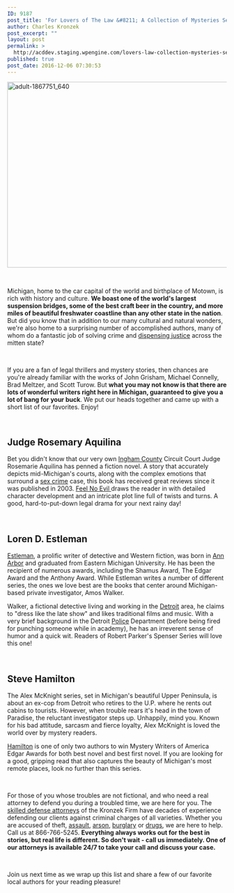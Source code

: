 ```yaml
---
ID: 9187
post_title: 'For Lovers of The Law &#8211; A Collection of Mysteries Set in The Mitten State (Part 1)'
author: Charles Kronzek
post_excerpt: ""
layout: post
permalink: >
  http://acddev.staging.wpengine.com/lovers-law-collection-mysteries-set-mitten-state.html
published: true
post_date: 2016-12-06 07:30:53
---
```

<img class="alignnone size-full wp-image-9188" src="http://acddev.staging.wpengine.com/wp-content/uploads/2016/12/adult-1867751_640.jpg" alt="adult-1867751_640" width="640" height="426" />

&nbsp;

<span style="font-weight: 400;">Michigan, home to the car capital of the world and birthplace of Motown, is rich with history and culture. </span><b>We boast one of the world's largest suspension bridges, some of the best craft beer in the country, and more miles of beautiful freshwater coastline than any other state in the nation</b><span style="font-weight: 400;">. But did you know that in addition to our many cultural and natural wonders, we're also home to a surprising number of accomplished authors, many of whom do a fantastic job of solving crime and </span><a href="http://courts.mi.gov/courts/michigansupremecourt/Pages/default.aspx" target="_blank"><span style="font-weight: 400;">dispensing justice</span></a><span style="font-weight: 400;"> across the mitten state?</span>

&nbsp;

<span style="font-weight: 400;">If you are a fan of legal thrillers and mystery stories, then chances are you're already familiar with the works of John Grisham, Michael Connelly, Brad Meltzer, and Scott Turow. But <strong>w</strong></span><b>hat you may not know is that there are lots of wonderful writers right here in Michigan, guaranteed to give you a lot of bang for your buck</b><span style="font-weight: 400;">. We put our heads together and came up with a short list of our favorites. Enjoy!</span>

&nbsp;
<h2><strong>Judge Rosemary Aquilina</strong></h2>
<span style="font-weight: 400;">Bet you didn't know that our very own </span><a href="http://acddev.staging.wpengine.com/ingham-county-criminal-attorney-lansing-michigan-criminal-defense-lawyer.html" target="_blank"><span style="font-weight: 400;">Ingham County</span></a><span style="font-weight: 400;"> Circuit Court Judge Rosemarie Aquilina has penned a fiction novel. A story that accurately depicts mid-Michigan's courts, along with the complex emotions that surround a </span><a href="http://acddev.staging.wpengine.com/sex-crimes.html" target="_blank"><span style="font-weight: 400;">sex crime</span></a><span style="font-weight: 400;"> case, this book has received great reviews since it was published in 2003. </span><a href="https://www.amazon.com/Feel-No-Evil-Rosemarie-Aquilina/dp/0972416617" target="_blank"><span style="font-weight: 400;">Feel No Evil </span></a><span style="font-weight: 400;">draws the reader in with detailed character development and an intricate plot line full of twists and turns. A good, hard-to-put-down legal drama for your next rainy day!</span>

&nbsp;
<h2><b>Loren D. Estleman</b></h2>
<a href="http://www.lorenestleman.com/" target="_blank"><span style="font-weight: 400;">Estleman</span></a><span style="font-weight: 400;">, a prolific writer of detective and Western fiction, was born in </span><a href="http://acddev.staging.wpengine.com/washtenaw-county-criminal-defense-attorneys.html" target="_blank"><span style="font-weight: 400;">Ann Arbor</span></a><span style="font-weight: 400;"> and graduated from Eastern Michigan University. He has been the recipient of numerous awards, including the Shamus Award, The Edgar Award and the Anthony Award. While Estleman writes a number of different series, the ones we love best are the books that center around Michigan-based private investigator, Amos Walker. </span>

<span style="font-weight: 400;">Walker, a fictional detective living and working in the </span><a href="http://acddev.staging.wpengine.com/wayne-county-criminal-defense-attorney-michigan-top-lawyer-aggressive-team.html" target="_blank"><span style="font-weight: 400;">Detroit</span></a><span style="font-weight: 400;"> area, he claims to "dress like the late show" and likes traditional films and music. With a very brief background in the Detroit </span><a href="http://acddev.staging.wpengine.com/miranda-rights.html" target="_blank"><span style="font-weight: 400;">Police</span></a><span style="font-weight: 400;"> Department (before being fired for punching someone while in academy), he has an irreverent sense of humor and a quick wit. Readers of Robert Parker's Spenser Series will love this one!</span>

&nbsp;
<h2><b>Steve Hamilton</b></h2>
<span style="font-weight: 400;">The Alex McKnight series, set in Michigan's beautiful Upper Peninsula, is about an ex-cop from Detroit who retires to the U.P. where he rents out cabins to tourists. However, when trouble rears it's head in the town of Paradise, the reluctant investigator steps up. Unhappily, mind you. Known for his bad attitude, sarcasm and fierce loyalty, Alex McKnight is loved the world over by mystery readers.</span>

<a href="http://authorstevehamilton.com/" target="_blank"><span style="font-weight: 400;">Hamilton</span></a><span style="font-weight: 400;"> is one of only two authors to win Mystery Writers of America Edgar Awards for both best novel and best first novel. If you are looking for a good, gripping read that also captures the beauty of Michigan's most remote places, look no further than this series.</span>

&nbsp;

<span style="font-weight: 400;">For those of you whose troubles are not fictional, and who need a real attorney to defend you during a troubled time, we are here for you. The </span><a href="http://acddev.staging.wpengine.com/trial-attorneys.html" target="_blank"><span style="font-weight: 400;">skilled defense attorneys</span></a><span style="font-weight: 400;"> of the Kronzek Firm have decades of experience defending our clients against criminal charges of all varieties. Whether you are accused of theft, </span><a href="http://acddev.staging.wpengine.com/assault-charges.html" target="_blank"><span style="font-weight: 400;">assault</span></a><span style="font-weight: 400;">, </span><a href="http://acddev.staging.wpengine.com/michigan-arson-attorney.html" target="_blank"><span style="font-weight: 400;">arson</span></a><span style="font-weight: 400;">, </span><a href="http://acddev.staging.wpengine.com/burglary-crimes.html" target="_blank"><span style="font-weight: 400;">burglary</span></a><span style="font-weight: 400;"> or </span><a href="http://acddev.staging.wpengine.com/drug-charges.html" target="_blank"><span style="font-weight: 400;">drugs</span></a><span style="font-weight: 400;">, we are here to help. Call us at 866-766-5245. </span><b>Everything always works out for the best in stories, but real life is different. So don't wait - call us immediately. One of our attorneys is available 24/7 to take your call and discuss your case.</b>

&nbsp;

Join us next time as we wrap up this list and share a few of our favorite local authors for your reading pleasure!

&nbsp;